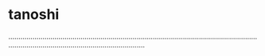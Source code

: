 # tanoshi

................................................................................................................................................................................................
